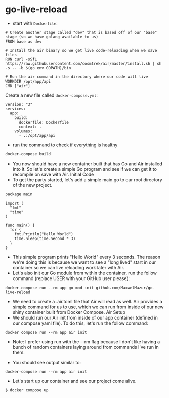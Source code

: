 # go-live-reload

- start with `Dockerfile`:
```shell
# Create another stage called "dev" that is based off of our "base" stage (so we have golang available to us)
FROM base as dev

# Install the air binary so we get live code-reloading when we save files
RUN curl -sSfL https://raw.githubusercontent.com/cosmtrek/air/master/install.sh | sh -s -- -b $(go env GOPATH)/bin

# Run the air command in the directory where our code will live
WORKDIR /opt/app/api
CMD ["air"]
```

Create a new file called `docker-compose.yml`:

```shell
version: "3"
services:
  app:
    build:
      dockerfile: Dockerfile
      context: .
    volumes:
      - .:/opt/app/api
```

- run the command to check if everything is healthy
```shell
docker-compose build
```

- You now should have a new container built that has Go and Air installed into it. So let's create a simple Go program and see if we can get it to recompile on save with Air.
Initial Code
- To get the party started, let's add a simple main.go to our root directory of the new project.
```shell
package main

import (
  "fmt"
  "time"
)

func main() {
  for {
    fmt.Println("Hello World")
    time.Sleep(time.Second * 3)
  }
}
```

- This simple program prints "Hello World" every 3 seconds. The reason we're doing this is because we want to see a "long lived" start in our container so we can live reloading work later with Air.
- Let's also init our Go module from within the container, run the follow command (replace USER with your GitHub user please):
```shell 
docker-compose run --rm app go mod init github.com/MaxwelMazur/go-live-reload
```


- We need to create a .air.toml file that Air will read as well. Air provides a simple command for us to use, which we can run from inside of our new shiny container built from Docker Compose.
Air Setup
- We should run our Air init from inside of our app container (defined in our compose yaml file). To do this, let's run the follow command:

```shell
docker compose run --rm app air init
```


- Note: I prefer using run with the --rm flag because I don't like having a bunch of random containers laying around from commands I've run in them.

- You should see output similar to:

```shell
docker-compose run --rm app air init
```


- Let's start up our container and see our project come alive.
```shell
$ docker compose up
```
